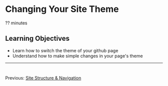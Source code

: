# Changing Your Site Theme
?? minutes

## Learning Objectives

* Learn how to switch the theme of your github page
* Understand how to make simple changes in your page's theme

---

#

Previous: [Site Structure &amp; Navigation](04-site-structure.html)
